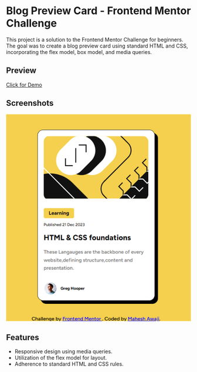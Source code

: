 # Blog Preview Card - Frontend Mentor Challenge

This project is a solution to the Frontend Mentor Challenge for beginners. The goal was to create a blog preview card using standard HTML and CSS, incorporating the flex model, box model, and media queries.

## Preview
[Click for Demo](https://mahesh-awaji-newbie-frontend-mentor-1.netlify.app/)

## Screenshots
![Blog Preview Card](Screenshots/Screenshot.PNG)

## Features

- Responsive design using media queries.
- Utilization of the flex model for layout.
- Adherence to standard HTML and CSS rules.
